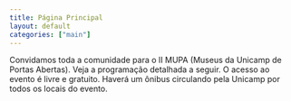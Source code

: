 ```yaml
---
title: Página Principal
layout: default
categories: ["main"]
---
```


Convidamos toda a comunidade para o II MUPA (Museus da Unicamp de Portas Abertas).
Veja a programação detalhada a seguir. O acesso ao evento é livre e gratuito. 
Haverá um ônibus circulando pela Unicamp por todos os locais do evento.

